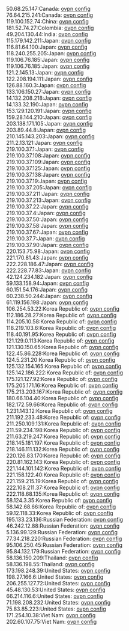 50.68.25.147:Canada: [ovpn config](vpn/50_68_25_147.ovpn)  
76.64.215.241:Canada: [ovpn config](vpn/76_64_215_241.ovpn)  
119.100.152.74:China: [ovpn config](vpn/119_100_152_74.ovpn)  
181.52.74.27:Colombia: [ovpn config](vpn/181_52_74_27.ovpn)  
49.204.130.44:India: [ovpn config](vpn/49_204_130_44.ovpn)  
115.179.142.211:Japan: [ovpn config](vpn/115_179_142_211.ovpn)  
116.81.64.100:Japan: [ovpn config](vpn/116_81_64_100.ovpn)  
118.240.255.205:Japan: [ovpn config](vpn/118_240_255_205.ovpn)  
119.106.76.185:Japan: [ovpn config](vpn/119_106_76_185.ovpn)  
119.106.76.185:Japan: [ovpn config](vpn/119_106_76_185.ovpn)  
121.2.145.13:Japan: [ovpn config](vpn/121_2_145_13.ovpn)  
122.208.194.111:Japan: [ovpn config](vpn/122_208_194_111.ovpn)  
126.88.160.3:Japan: [ovpn config](vpn/126_88_160_3.ovpn)  
133.106.150.27:Japan: [ovpn config](vpn/133_106_150_27.ovpn)  
14.132.208.218:Japan: [ovpn config](vpn/14_132_208_218.ovpn)  
14.133.32.190:Japan: [ovpn config](vpn/14_133_32_190.ovpn)  
153.129.120.191:Japan: [ovpn config](vpn/153_129_120_191.ovpn)  
159.28.144.210:Japan: [ovpn config](vpn/159_28_144_210.ovpn)  
203.138.171.105:Japan: [ovpn config](vpn/203_138_171_105.ovpn)  
203.89.44.8:Japan: [ovpn config](vpn/203_89_44_8.ovpn)  
210.145.143.203:Japan: [ovpn config](vpn/210_145_143_203.ovpn)  
211.2.13.121:Japan: [ovpn config](vpn/211_2_13_121.ovpn)  
219.100.37.1:Japan: [ovpn config](vpn/219_100_37_1.ovpn)  
219.100.37.108:Japan: [ovpn config](vpn/219_100_37_108.ovpn)  
219.100.37.109:Japan: [ovpn config](vpn/219_100_37_109.ovpn)  
219.100.37.125:Japan: [ovpn config](vpn/219_100_37_125.ovpn)  
219.100.37.138:Japan: [ovpn config](vpn/219_100_37_138.ovpn)  
219.100.37.19:Japan: [ovpn config](vpn/219_100_37_19.ovpn)  
219.100.37.205:Japan: [ovpn config](vpn/219_100_37_205.ovpn)  
219.100.37.211:Japan: [ovpn config](vpn/219_100_37_211.ovpn)  
219.100.37.213:Japan: [ovpn config](vpn/219_100_37_213.ovpn)  
219.100.37.22:Japan: [ovpn config](vpn/219_100_37_22.ovpn)  
219.100.37.4:Japan: [ovpn config](vpn/219_100_37_4.ovpn)  
219.100.37.50:Japan: [ovpn config](vpn/219_100_37_50.ovpn)  
219.100.37.58:Japan: [ovpn config](vpn/219_100_37_58.ovpn)  
219.100.37.67:Japan: [ovpn config](vpn/219_100_37_67.ovpn)  
219.100.37.7:Japan: [ovpn config](vpn/219_100_37_7.ovpn)  
219.100.37.90:Japan: [ovpn config](vpn/219_100_37_90.ovpn)  
220.153.75.98:Japan: [ovpn config](vpn/220_153_75_98.ovpn)  
221.170.81.43:Japan: [ovpn config](vpn/221_170_81_43.ovpn)  
222.228.186.47:Japan: [ovpn config](vpn/222_228_186_47.ovpn)  
222.228.77.83:Japan: [ovpn config](vpn/222_228_77_83.ovpn)  
42.124.234.182:Japan: [ovpn config](vpn/42_124_234_182.ovpn)  
59.133.158.94:Japan: [ovpn config](vpn/59_133_158_94.ovpn)  
60.151.54.176:Japan: [ovpn config](vpn/60_151_54_176.ovpn)  
60.238.50.244:Japan: [ovpn config](vpn/60_238_50_244.ovpn)  
61.119.156.198:Japan: [ovpn config](vpn/61_119_156_198.ovpn)  
106.254.53.22:Korea Republic of: [ovpn config](vpn/106_254_53_22.ovpn)  
112.186.28.27:Korea Republic of: [ovpn config](vpn/112_186_28_27.ovpn)  
114.205.10.58:Korea Republic of: [ovpn config](vpn/114_205_10_58.ovpn)  
118.219.103.6:Korea Republic of: [ovpn config](vpn/118_219_103_6.ovpn)  
118.40.191.95:Korea Republic of: [ovpn config](vpn/118_40_191_95.ovpn)  
121.129.0.113:Korea Republic of: [ovpn config](vpn/121_129_0_113.ovpn)  
121.130.150.65:Korea Republic of: [ovpn config](vpn/121_130_150_65.ovpn)  
122.45.86.228:Korea Republic of: [ovpn config](vpn/122_45_86_228.ovpn)  
124.5.231.20:Korea Republic of: [ovpn config](vpn/124_5_231_20.ovpn)  
125.132.154.165:Korea Republic of: [ovpn config](vpn/125_132_154_165.ovpn)  
125.142.186.222:Korea Republic of: [ovpn config](vpn/125_142_186_222.ovpn)  
175.121.127.92:Korea Republic of: [ovpn config](vpn/175_121_127_92.ovpn)  
175.205.171.16:Korea Republic of: [ovpn config](vpn/175_205_171_16.ovpn)  
175.213.203.167:Korea Republic of: [ovpn config](vpn/175_213_203_167.ovpn)  
180.66.104.40:Korea Republic of: [ovpn config](vpn/180_66_104_40.ovpn)  
182.172.59.66:Korea Republic of: [ovpn config](vpn/182_172_59_66.ovpn)  
1.231.143.12:Korea Republic of: [ovpn config](vpn/1_231_143_12.ovpn)  
211.192.233.48:Korea Republic of: [ovpn config](vpn/211_192_233_48.ovpn)  
211.250.109.131:Korea Republic of: [ovpn config](vpn/211_250_109_131.ovpn)  
211.59.234.198:Korea Republic of: [ovpn config](vpn/211_59_234_198.ovpn)  
211.63.219.247:Korea Republic of: [ovpn config](vpn/211_63_219_247.ovpn)  
218.145.181.197:Korea Republic of: [ovpn config](vpn/218_145_181_197.ovpn)  
218.146.111.132:Korea Republic of: [ovpn config](vpn/218_146_111_132.ovpn)  
220.126.83.170:Korea Republic of: [ovpn config](vpn/220_126_83_170.ovpn)  
220.81.162.143:Korea Republic of: [ovpn config](vpn/220_81_162_143.ovpn)  
221.144.101.142:Korea Republic of: [ovpn config](vpn/221_144_101_142.ovpn)  
221.158.122.40:Korea Republic of: [ovpn config](vpn/221_158_122_40.ovpn)  
221.159.215.19:Korea Republic of: [ovpn config](vpn/221_159_215_19.ovpn)  
222.108.211.37:Korea Republic of: [ovpn config](vpn/222_108_211_37.ovpn)  
222.118.68.135:Korea Republic of: [ovpn config](vpn/222_118_68_135.ovpn)  
58.124.3.35:Korea Republic of: [ovpn config](vpn/58_124_3_35.ovpn)  
58.142.68.66:Korea Republic of: [ovpn config](vpn/58_142_68_66.ovpn)  
59.12.118.33:Korea Republic of: [ovpn config](vpn/59_12_118_33.ovpn)  
195.133.23.136:Russian Federation: [ovpn config](vpn/195_133_23_136.ovpn)  
46.242.12.88:Russian Federation: [ovpn config](vpn/46_242_12_88.ovpn)  
5.136.99.129:Russian Federation: [ovpn config](vpn/5_136_99_129.ovpn)  
77.34.218.220:Russian Federation: [ovpn config](vpn/77_34_218_220.ovpn)  
95.106.250.45:Russian Federation: [ovpn config](vpn/95_106_250_45.ovpn)  
95.84.132.179:Russian Federation: [ovpn config](vpn/95_84_132_179.ovpn)  
58.136.150.209:Thailand: [ovpn config](vpn/58_136_150_209.ovpn)  
58.136.198.55:Thailand: [ovpn config](vpn/58_136_198_55.ovpn)  
173.198.248.39:United States: [ovpn config](vpn/173_198_248_39.ovpn)  
198.27.166.6:United States: [ovpn config](vpn/198_27_166_6.ovpn)  
206.255.127.72:United States: [ovpn config](vpn/206_255_127_72.ovpn)  
45.48.130.53:United States: [ovpn config](vpn/45_48_130_53.ovpn)  
66.214.116.6:United States: [ovpn config](vpn/66_214_116_6.ovpn)  
71.198.208.232:United States: [ovpn config](vpn/71_198_208_232.ovpn)  
75.83.85.223:United States: [ovpn config](vpn/75_83_85_223.ovpn)  
171.254.10.38:Viet Nam: [ovpn config](vpn/171_254_10_38.ovpn)  
202.60.107.75:Viet Nam: [ovpn config](vpn/202_60_107_75.ovpn)  
